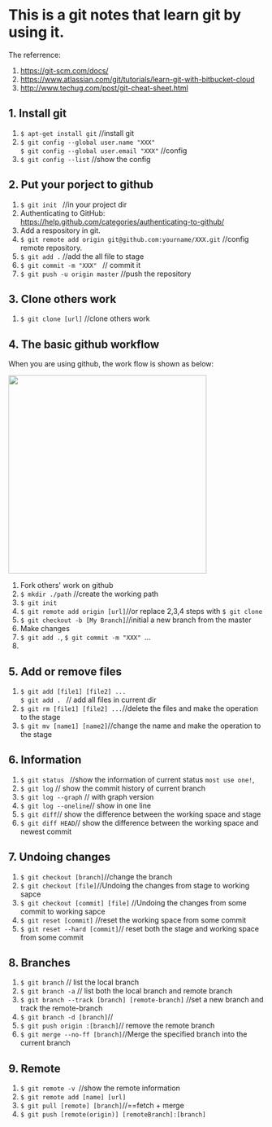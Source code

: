 #	This is a git notes that learn git by using it.
The referrence:
1. https://git-scm.com/docs/
2. https://www.atlassian.com/git/tutorials/learn-git-with-bitbucket-cloud
3. http://www.techug.com/post/git-cheat-sheet.html

## 1. Install git
1. ```$ apt-get install git``` 	//install git
2. ```$ git config --global user.name "XXX"```<br/>
 ```$ git config --global user.email "XXX"``` 	//config
3. ```$ git config --list```  //show the config

## 2. Put your porject to github
1. ```$ git init ``` 	//in your project dir 
2. Authenticating to GitHub: https://help.github.com/categories/authenticating-to-github/
3. Add a respository in git.
4. ```$ git remote add origin git@github.com:yourname/XXX.git```	//config remote repository. 
5. ```$ git add .``` 	//add the all file to stage
6. ```$ git commit -m "XXX" ``` 	// commit it
7. ```$ git push -u origin master``` 	//push the repository

## 3. Clone others work
1. ```$ git clone [url]```	//clone others work 

## 4. The basic github workflow 
When you are using github, the work flow is shown as below:

<img src="./bg2015080501.png" width="390"/>

1. Fork others' work on github
2. ```$ mkdir ./path``` //create the working path
3. ```$ git init``` 
4. ```$ git remote add origin [url]```//or replace 2,3,4 steps with ```$ git clone```
5. ```$ git checkout -b [My Branch]```//initial a new branch from the master
6. Make changes
7. ```$ git add .```, ```$ git commit -m "XXX" ```...
8. 

## 5. Add or remove files
1. ```$ git add [file1] [file2] ...```<br/>
 ```$ git add . ``` 	   // add all files in current dir
2. ```$ git rm [file1] [file2] ...```//delete the files and make the operation to the stage
3. ```$ git mv [name1] [name2]```//change the name and make the operation to the stage

## 6. Information
1. ```$ git status ``` //show the information of current status `most use one!`, 
2. ```$ git log``` // show the commit history of current branch
3. ```$ git log --graph``` // with graph version
4. ```$ git log --oneline```// show in one line
5. ```$ git diff```// show the difference between the working space and stage
6. ```$ git diff HEAD```// show the difference between the working space and newest commit 

## 7. Undoing changes
1. ```$ git checkout [branch]```//change the branch
2.  ```$ git checkout [file]```//Undoing the changes from stage to working sapce
3.  ```$ git checkout [commit] [file]``` //Undoing the changes from some commit to working sapce
4.  ```$ git reset [commit]``` //reset the working space from some commit
5.  ```$ git reset --hard [commit]```// reset both the stage and working space from some commit 

## 8. Branches
1. ```$ git branch``` // list the local branch
2. ```$ git branch -a``` // list both the local branch and remote branch
3. ```$ git branch --track [branch] [remote-branch]``` //set a new branch and track the remote-branch
4. ```$ git branch -d [branch]```// 
5. ```$ git push origin :[branch]```// remove the remote branch
6. ```$ git merge --no-ff [branch]```//Merge the specified branch into the current branch

## 9. Remote

1. ```$ git remote -v ```//show the remote information
2. ```$ git remote add [name] [url]```
3. ```$ git pull [remote] [branch]```//==fetch + merge
4. ```$ git push [remote(origin)] [remoteBranch]:[branch]```

 

